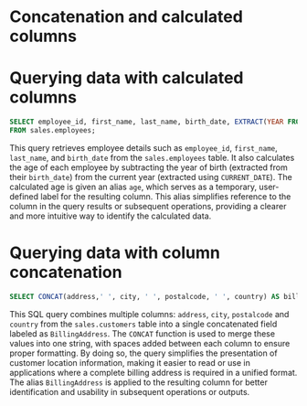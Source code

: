 # Concatenation and calculated columns


#  Querying data with calculated columns

```sql
SELECT employee_id, first_name, last_name, birth_date, EXTRACT(YEAR FROM CURRENT_DATE) - EXTRACT(YEAR FROM birth_date) AS age  
FROM sales.employees; 
```

This query retrieves employee details such as `employee_id`, `first_name`, `last_name`, and `birth_date` from the `sales.employees` table. 
It also calculates the age of each employee by subtracting the year of birth (extracted from their `birth_date`) from the current year (extracted using `CURRENT_DATE`). 
The calculated age is given an alias `age`, which serves as a temporary, user-defined label for the resulting column. This alias simplifies reference to the column in the query results or subsequent operations, providing a clearer and more intuitive way to identify the calculated data. 

# Querying data with column concatenation

```sql
SELECT CONCAT(address,' ', city, ' ', postalcode, ' ', country) AS billing_address FROM sales.customers; 
```

This SQL query combines multiple columns: `address`, `city`, `postalcode` and `country` from the `sales.customers` table into a single concatenated field labeled as `BillingAddress`. 
The `CONCAT` function is used to merge these values into one string, with spaces added between each column to ensure proper formatting. By doing so, the query simplifies the presentation of customer location information, making it easier to read or use in applications where a complete billing address is required in a unified format. 
The alias `BillingAddress` is applied to the resulting column for better identification and usability in subsequent operations or outputs. 